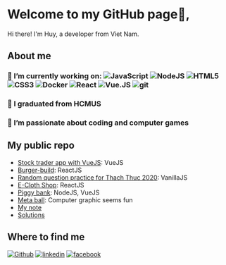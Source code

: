 # Welcome to my GitHub page👋,
Hi there! I'm Huy, a developer from Viet Nam.

## About me
### 🔭 I’m currently working on: <img alt="JavaScript" src="https://img.shields.io/badge/-JavaScript-000000?style=flat-square&logo=JavaScript&logoColor=white" /> <img alt="NodeJS" src="https://img.shields.io/badge/-Node.js-000000?style=flat-square&logo=Node.js&logoColor=white" /> <img alt="HTML5" src="https://img.shields.io/badge/-HTML5-000000?style=flat-square&logo=HTML5&logoColor=white" /> <img alt="CSS3" src="https://img.shields.io/badge/-CSS3-000000?style=flat-square&logo=CSS3&logoColor=white" /> <img alt="Docker" src="https://img.shields.io/badge/-Docker-000000?style=flat-square&logo=Docker&logoColor=white" /> <img alt="React" src="https://img.shields.io/badge/-React-000000?style=flat-square&logo=React&logoColor=white" /> <img alt="Vue.JS" src="https://img.shields.io/badge/-Vue.JS-000000?style=flat-square&logo=Vue.JS&logoColor=white" /> <img alt="git" src="https://img.shields.io/badge/-git-000000?style=flat-square&logo=git&logoColor=white" />
### 🌱 I graduated from HCMUS 
### 💖 I’m passionate about coding and computer games

## My public repo
- [Stock trader app with VueJS](https://github.com/huynonstop/stock-trader-udemy): VueJS
- [Burger-build](https://github.com/huynonstop/burger-build): ReactJS
- [Random question practice for Thach Thuc 2020](https://github.com/huynonstop/ThachThuc2020): VanillaJS
- [E-Cloth Shop](https://github.com/huynonstop/cloth-shop): ReactJS
- [Piggy bank](https://github.com/huynonstop/web2-2020): NodeJS, VueJS
- [Meta ball](https://github.com/huynonstop/metaball-canvas): Computer graphic seems fun
- [My note](https://github.com/huynonstop/my-note)
- [Solutions](https://github.com/huynonstop/GrindingLeetcode)

## Where to find me
[<img alt="Github" src="https://img.shields.io/badge/GitHub-%2312100E.svg?&style=for-the-badge&logo=Github&logoColor=white" />](https://github.com/huynonstop)  [<img alt="linkedin" src="https://img.shields.io/badge/linkedin-%2312100E.svg?&style=for-the-badge&logo=linkedin&logoColor=white" />](https://www.linkedin.com/in/tthuy99/)  [<img src="https://img.shields.io/badge/facebook-%2312100E.svg?&style=for-the-badge&logo=facebook&logoColor=white" alt='facebook'>](https://www.facebook.com/huy.trantuan.716)  
